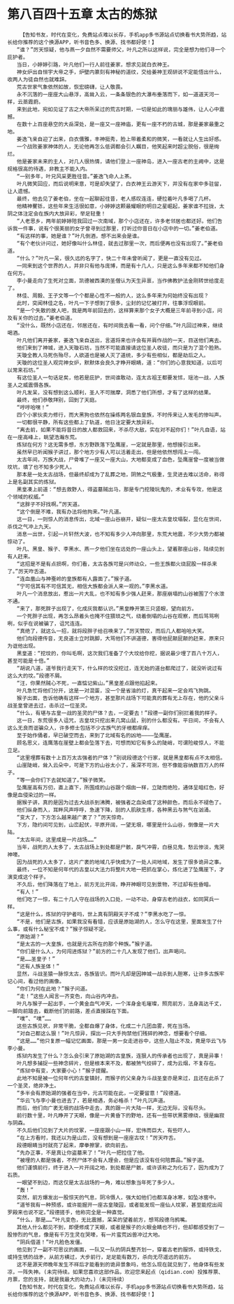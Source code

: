 # 第八百四十五章 太古的炼狱
        【告知书友，时代在变化，免费站点难以长存，手机app多书源站点切换看书大势所趋，站长给你推荐的这个换源APP，听书音色多、换源、找书都好使！】
       “谁？”厉天惊疑，他与燕一夕自然不需要师父，叶凡之所以这样说，完全是想为他们寻一个庇护者。
       当日，小婷婷引路，叶凡他们一行人前往姜家，想求见就白衣神王。
       神女炉出自恒宇大帝之手，炉壁内篆刻有神秘的道纹，交给姜神王观研说不定能悟出什么，收两人为徒自然也就难辞。
       荒古世家气象依然如故，恢宏磅礴，让人敬畏。
       永不沉落的一座座大山悬浮，高耸入云，一条条银色的大瀑布垂落而下，如一道道天河一样，云蒸霞蔚。
       来到此地，宛如见证了古之大帝所呆过的荒古时期，一切是如此的瑰丽与雄伟，让人心中震撼。
       在数十上百座悬空的大岳深处，是一座又一座神庙，更有一座不朽的古城，那是姜家最重之地。
       姜逸飞亲自迎了出来，白衣儒雅，丰神挺秀，脸上带着柔和的微笑，一看就让人生出好感。
       一个战败姜家神体的人，无论他再怎么低调都会引人瞩目，他笑起来时超尘脱俗，很是绚烂。
       他是姜家未来的主人，对几人很热情，请他们登上一座神岛，进入一座古老的主阙中，这是规格很高的待遇，非教主不能入内。
       “一别多年，叶兄风采更胜往昔。”姜逸飞命人上茶。
       叶凡微笑回应，而后说明来意，可是却失望了，白衣神王云游天下，并没有在家中多驻留，让人遗憾。
       最终，他去见了姜老伯，坐在一起聊起往昔，老人感叹连连，硬拉着叶凡多喝了几杯。
       他精神矍铄，这些年来生活很如意，小婷婷这颗最耀眼的明日之星崛起，姜家谁不拉拢，太阴之体注定会在族内大放异彩，举足轻重！
       “人老思乡，两年前婷婷陪我回过一次南域，那个小店还在，许多老邻居也都还好。他们告诉我一件事，说有个很美丽的女子曾寻到过那里，打听过你昔日在小店中的一切。”姜老伯道。
       “有这样的事，她是谁？”叶凡倒酒，想不出来会是谁。
       “有个老伙计问过，她好像叫什么林佳，就去过那里一次，而后便再也没有出现了。”姜老伯道。
       “什么？”叶凡一呆，很久远的名字了，快二十年未曾听闻了，更是一直没有见过。
       一同来到这个世界的人，并非只有他与庞博，而是有十几人，只是这么多年来都不知他们身在何方。
       李小曼走向了生死对立面，凯德被西漠的圣僧认为天生异禀，当作佛教护法金刚转世给度走了。
       林佳、周毅、王子文等一个个都是心性不一般的人，这么多年来为何始终没有出现？
       此时，突闻林佳之名，叶凡一下子想到了很多，尘封的记忆被打开，往事浮现眼前。
       “是一个失散的故人吧，我是两年前回去的，这样算来那个女子大概是三年前寻到小店，问及有关你的过去。”姜老伯道。
       “没什么，既然小店还在，邻居还在，有时间我去看一看，问个仔细。”叶凡回过神来，继续喝酒。
       叶凡他们离开姜家，姜逸飞亲自送出，言道将来也许会有并肩作战的一天，目送他们离去。
       他们来到了神城，进入天璇石坊，当然不可能直接请这位圣人收徒，而只是为了混个脸熟。
       天璇全教人马死伤殆尽，人欲道也是被人灭了道统，多少有些相似，都是劫后之人。
       天璇的这位圣人观完神女炉，默默体会良久才睁开眼睛，道：“你们的心意我知道，以后可以常来石坊。”
       有这位圣人一句话足矣，他若是庇护，世间谁敢动，连太古祖王都要发怵，瑶池一战，人族圣人之威震慑各族。
       叶凡发呆，没有想到这么顺利，圣人不可揣摩，洞悉了他们所想，才有了这样的结果。
       最终，他们恭敬拜别，回到了天庭。
       “哼哼哈嘿！”
       四个小家伙卖力修行，而大黑狗也依然在操练两名银血皇族，不时传来让人发毛的惨叫声。
       一切都很平静，所有这些都上了轨道，他日注定要大放异彩。
       “离去前，如果不能将昔日的故人都救回来，不杀尽大敌，实在对不起你们！”叶凡自语，站在一座高峰上，眺望浩瀚东荒。
       炼狱在何方？这无需多想，东方野跌落下坠鹰崖，一定就是那里，他想接引出来。
       虽然早已听闻猴子讲过，那个地方少有人可以活着走出，但是他依然想闯上一闯。
       太古年间，万族大战，尸骨堆了一座又一座大山，大地都变成了血色，坠鹰崖曾一度被当做坟坑，填了也不知多少死人。
       那本是一处太古战场，但最终却成为了乱葬之地，阴煞之气极重，生灵进去难以活命，称得上是名副其实的炼狱。
       黑皇凑上前道：“想去救野人，得盗墓贼出马，那是专门挖陵玩鬼的，术业有专攻，他是这个领域的权威。”
       “这胖子不好找啊。”厉天道。
       “这个倒是不难，我有办法将他拘来。”叶凡道。
       这一日，一则惊人的消息传出，北域一座山谷崩开，疑似一座太古皇坟塌裂，显化在世间，杀伐之气冲上九天。
       消息一出世，引起一片轩然大波，也不知有多少人冲向那里，东荒大地震，不少大势力都被惊动了。
       叶凡、黑皇、猴子、李黑水、燕一夕他们坐在远处的一座山头上，望着那座山谷，陆续见到有人赶来。
       “这招是不是有点损啊，你们看，太古各族可是兴师动众，一些王族都火烧屁股一样杀来了。”厉天咋舌道。
       “连血凰山与神蚕岭的皇族都有人露面了。”猴子道。
       “宁可信其有不可信其无，相信大族都会派人来一观的。”李黑水道。
       叶凡一个消息放出，惹出一片大乱，也不知有多少强人赶来，那座崩塌的山谷被围了个水泄不通。
       “来了，那死胖子出现了，化成灰我都认识。”黑皇睁开第三只竖眼，望向前方。
       一个死胖子出现，再怎么昂着头也掩不住猥琐之气，绕着倒塌的山谷在观察，而后骂骂咧咧，似乎在说被骗了，诅咒连连。
       “真绝了，就这么一招，就将段胖子给召唤来了。”厉天赞叹，而后几人都哈哈大笑。
       他们向段德传音，无良道士立时跳脚，大骂他们不讲道德，害得他屁颠屁颠的赶来，原来只为诓他出现。
       黑皇道：“挖坟的，你叫毛啊，这次我们准备了个大坟给你挖，据说最少埋了百八十万人，甚至可能是十倍。”
       “胡说八道，道爷我行走天下，什么样的坟没挖过，连无始的道台都爬过了，就没听说过有这么大的坟。”段德不屑。
       “汪，你果然贼心不死，一直惦记紫山。”黑皇差点跟他掐起来。
       叶凡急忙将他们分开，这是一对混蛋，没一个是省油的灯，真干起来一定会鸡飞狗跳。
       猴子出面，告诉他确有这样一个地方，甚至那片战场下可能真的葬有无上存在，他的父亲斗战圣皇曾进去过，击杀过一位圣灵。
       “什么，有堪与古皇一战的圣灵的尸体？去，一定要去！”段德一副你们别拦着我的样子。
       这一日，东荒很多人诅咒，古皇坟只挖出来几窝山鼠，别的什么都没有。平日间，不会有人这么无良而诓骗众人，许多修士包括不少古族气的牙根都痒痒。
       至于始作俑者，早已破空而去，来到了北域有名的凶地————坠鹰崖。
       顾名思义，连鹰落在崖壁上都会坠落下去，可想而知它有多么的陡峭，可谓险峻惊人，不能立足。
       “这里埋葬有数十上百万太古强者的尸体？”别说段德这个行家，就是黑皇都有点不太相信。
       山崖陡峭，耸入云朵中，可是下方的山谷太小了，虽深不可测，但不像能容纳数百万人的样子。
       “等一会你们下去就知道了。”猴子微笑。
       坠鹰崖高有万仞，直上直下，所围成的山谷跟个烟囱一样，立陡而绝险，通体呈暗红色，好像是血侵染过的一样。
       据猴子讲，真的是因为过去大战杀到沸腾，被强者之血染成了这种颜色，而后永不褪色了。
       他们纵身而入，耳畔风声呼呼，急速下降，刮的人肌肤生疼，各种黑云与煞气在汹涌。
       “变大了，下方怎么越来越广袤了？”厉天惊奇。
       下方，隐约间可见到，山峦起伏，平原开阔，一望无垠，哪里是什么山谷，倒像是一片大陆。
       “太古年间，这里成是一片战场……”
       当年，战死的人太多了，太古战场上到处都是尸骸，戾气冲霄，白昼见鬼，愁云惨淡，鬼哭神嚎。
       因为战死的人太多了，这片广袤的地域几乎快成为了一处人间地域，发生了很多诡异之事。
       最终，一位不知是何年代的古皇以大法力将整片大地一把抓在掌心，炼化进了坠鹰崖下，才演变成这个样子。
       不久后，他们降落在了地上，前方无比开阔，睁开神眼可见到景物，不过却有些昏暗。
       “有人！”
       他们吃了一惊，有二十几人守在战场的入口处，一动不动，身穿古老的战衣，如同冥兵一样。
       “这是什么，炼狱的守护者吗，世上真有阴殿天子不成？”李黑水吃了一惊。
       “不是，他们是古族，如果我没有看错，应该是原始湖的人，怎么守在这里，里面发生了什么事，或有什么秘宝不成？”猴子惊疑不定。
       “原始湖？”
       “是太古的一大皇族，也就是元古所在的那个种族。”猴子道。
       “你们是什么人，为何闯进炼狱？”前方的二十几人发现了他们，出声喝问。
       “是……圣皇子！”
       “还有人族圣体！”
       显然，斗战圣猿一脉惊太古，各族皆识。而叶凡却是因神城一战杀到人胆寒，让许多古族牢记心间，看过他的画像。
       “你们为何在此地？”猴子问道。
       “走！”这些人闻言一齐变色，向山谷内冲去。
       叶凡与猴子一起出手，一个黄金血气冲天，一个浑身金毛璀璨，照亮前方，法身高达千丈，一脚向前踏去，截断他们的前路，差点直接踩在下面。
       “噗”、“噗”……
       这些古族见状，非常干脆，全都自爆了身体，化成二十几团血雾，死在当场。
       “对自己都这么狠！”叶凡惊异，探出一只大手拘禁他们残碎的神念，想要看个仔细。
       “这是……”他只复原一幅记忆画面，那是一男一女走进谷中，这些人阻止不及，竟是华云飞与李小曼。
       炼狱内发生了什么？怎么会引来了原始湖的古皇族，连狠人的传承者也出现了，真是异事！
       叶凡想多捕捉一些神念碎片，但是根本来不及，都被煞气绞碎了，成为云烟，不复存在。
       “炼狱中有变，大家要小心！”猴子提醒。
       此地不知是被一位何年代的古皇镇封，而猴子的父亲身为斗战圣皇亦是来过，且还在此杀了一个圣灵，绝非净土。
       “多半会有原始湖的强者在当中，元古可能在此，一定要留意！”段德道。
       “华云飞与李小曼也进去了，若是相遇，务必格杀！”叶凡沉声道。
       而后，他们向广袤无垠的战场中走去，真的跟一片大陆一样，无边无际，没有尽头。
       前行数十里，叶凡睁开了天眼，像是一片黄昏下的野地，还有一些带状黑雾缭绕，很是幽寂与阴森。
       不久后他们见到了大片的坟冢，一座座跟小山一样，宏伟而巨大，有些吓人。
       “在上方看时，我还以为是山峦，没有想到是一座座古坟！”厉天咋舌。
       段德眼睛当时就亮了起来，摩拳擦掌，欲向前去。
       “先办正事，不是真让你盗墓来了！”叶凡一把拉住了他。
       “被埋的人都是强者，不然尸体不会有人理会，但是应该没有任何陪葬品。”猴子道。
       他们谨慎前行，终于进入一片开阔之地，到处都是尸骸，或许该称之为化石了，因为成为了石质。
       一眼望不到边，而这仅是太古战场的一角，难以想象当年死了多少人。
       “轰！”
       突然，前方爆发出一股惊天的气息，阴冷慑人，强大如他们也都浑身冰寒，如坠冰窖中。
       “道爷我有一种预感，或许能掘开一座古皇陵园，或者能发现一座仙人坟冢，甚至能挖出阎罗殿来也说不定。”段德搓手，他称完全是一种直觉。
       “什么，那是……”叶凡变色，无比震撼，呆呆的望着前方，想骂段德乌鸦嘴。
       其他人什么都见不到，即便修成了天眼，或者是猴子的火眼金睛也不行，但却都感受到了一股惨烈的气息，像是有千万生灵在哭嚎，有一片蛮荒凶兽冲过大地。
       “阴兵借道！”叶凡脸色发僵。
       他见到了一副不可思议的画面，一队又一队的阴兵整齐划一，穿着古老的服饰，或持铁戈，或持生锈的战矛，从前方横过，大步前行，足足能有数万，杀向无尽遥远的前方。
       这不是源天师晚年发生不祥后才能看到的诡异景象吗，他怎么现在就见到了，他身体有些发凉，一阵失神。(未完待续。如果您喜欢这部作品，欢迎您来起点（qidian.com）投推荐票、月票，您的支持，就是我最大的动力。)（未完待续）
       【告知书友，时代在变化，免费站点难以长存，手机app多书源站点切换看书大势所趋，站长给你推荐的这个换源APP，听书音色多、换源、找书都好使！】